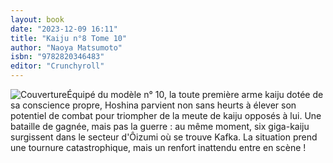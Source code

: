 ```yaml
---
layout: book
date: "2023-12-09 16:11"
title: "Kaiju n°8 Tome 10"
author: "Naoya Matsumoto"
isbn: "9782820346483"
editor: "Crunchyroll"
---
```

![Couverture](/img/9782820346483.jpeg)Équipé du modèle n° 10, la toute première arme kaiju dotée de sa conscience propre, Hoshina parvient non sans heurts à élever son potentiel de combat pour triompher de la meute de kaiju opposés à lui. Une bataille de gagnée, mais pas la guerre : au même moment, six giga-kaiju surgissent dans le secteur d'Ôizumi où se trouve Kafka. La situation prend une tournure catastrophique, mais un renfort inattendu entre en scène !